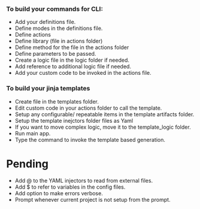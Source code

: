 ### To build your commands for CLI:
- Add your definitions file.
- Define modes in the definitions file.
- Define actions
- Define library (file in actions folder)
- Define method for the file in the actions folder
- Define parameters to be passed.
- Create a logic file in the logic folder if needed.
- Add reference to additional logic file if needed.
- Add your custom code to be invoked in the actions file.


### To build your jinja templates
- Create file in the templates folder.
- Edit custom code in your actions folder to call the template.
- Setup any configurable/ repeatable items in the template artifacts folder.
- Setup the template inejctors folder files as Yaml
- If you want to move complex logic, move it to the template_logic folder.
- Run main app.
- Type the command to invoke the template based generation. 

# Pending
- Add @ to the YAML injectors to read from external files.
- Add $ to refer to variables in the config files.
- Add option to make errors verbose.
- Prompt whenever current project is not setup from the prompt.
  
